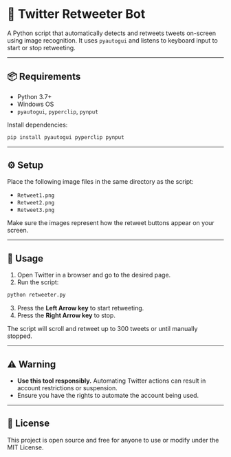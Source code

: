 # 🔁 Twitter Retweeter Bot

A Python script that automatically detects and retweets tweets on-screen using image recognition. It uses `pyautogui` and listens to keyboard input to start or stop retweeting.

---

## 📦 Requirements

- Python 3.7+
- Windows OS
- `pyautogui`, `pyperclip`, `pynput`

Install dependencies:

```bash
pip install pyautogui pyperclip pynput
```

---

## ⚙️ Setup

Place the following image files in the same directory as the script:

- `Retweet1.png`
- `Retweet2.png`
- `Retweet3.png`

Make sure the images represent how the retweet buttons appear on your screen.

---

## 🚀 Usage

1. Open Twitter in a browser and go to the desired page.
2. Run the script:

```bash
python retweeter.py
```

3. Press the **Left Arrow key** to start retweeting.
4. Press the **Right Arrow key** to stop.

The script will scroll and retweet up to 300 tweets or until manually stopped.

---

## ⚠️ Warning

- **Use this tool responsibly.** Automating Twitter actions can result in account restrictions or suspension.
- Ensure you have the rights to automate the account being used.

---

## 📜 License

This project is open source and free for anyone to use or modify under the MIT License.
